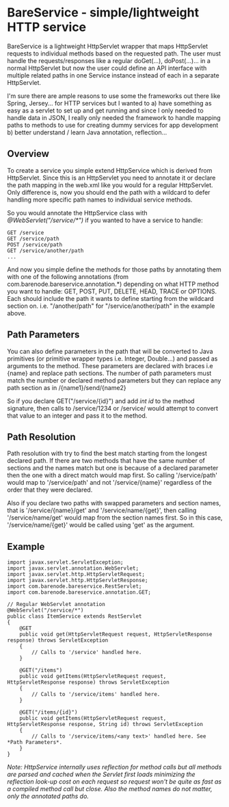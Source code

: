 # BareService - simple/lightweight HTTP service

BareService is a lightweight HttpServlet wrapper that maps HttpServlet requests to individual methods based on the requested path. The user must handle the requests/responses like a regular doGet(...), doPost(...)... in a normal HttpServlet but now the user could define an API interface with multiple related paths in one Service instance instead of each in a separate HttpServlet.  

I'm sure there are ample reasons to use some the frameworks out there like Spring, Jersey... for HTTP services but I wanted to a) have something as easy as a servlet to set up and get running and since I only needed to handle data in JSON, I really only needed the framework to handle mapping paths to methods to use for creating dummy services for app development b) better understand / learn Java annotation, reflection...

## Overview

To create a service you simple extend HttpService which is derived from HttpServlet. Since this is an HttpServlet you need to annotate it or declare the path mapping in the web.xml like you would for a regular HttpServlet. Only difference is, now you should end the path with a wildcard to defer handling more specific path names to individual service methods.

So you would annotate the HttpService class with *@WebServlet("/service/\*")* if you wanted to have a service to handle:
```
GET /service
GET /service/path
POST /service/path
GET /service/another/path
...
```
And now you simple define the methods for those paths by annotating them with one of the following annotations (from com.barenode.bareservice.annotation.\*) depending on what HTTP method you want to handle: GET, POST, PUT, DELETE, HEAD, TRACE or OPTIONS. Each should include the path it wants to define starting from the wildcard section on. i.e. "/another/path" for "/service/another/path" in the example above.

## Path Parameters

You can also define parameters in the path that will be converted to Java primitives (or primitive wrapper types i.e. Integer, Double...) and passed as arguments to the method. These parameters are declared with braces i.e {name} and replace path sections. The number of path parameters must match the number or declared method parameters but they can replace any path section as in /{name1}/send/{name2}

So if you declare GET("/service/{id}") and add *int id* to the method signature, then calls to /service/1234 or /service/<anything> would attempt to convert that value to an integer and pass it to the method.

## Path Resolution

Path resolution with try to find the best match starting from the longest declared path. If there are two methods that have the same number of sections and the names match but one is because of a declared parameter then the one with a direct match would map first. So calling '/service/path' would map to '/service/path' and not '/service/{name}' regardless of the order that they were declared.

Also if you declare two paths with swapped parameters and section names, that is '/service/{name}/get' and '/service/name/{get}', then calling '/service/name/get' would map from the section names first. So in this case, '/service/name/{get}' would be called using 'get' as the argument.

## Example
```
import javax.servlet.ServletException;
import javax.servlet.annotation.WebServlet;
import javax.servlet.http.HttpServletRequest;
import javax.servlet.http.HttpServletResponse;
import com.barenode.bareservice.RestServlet;
import com.barenode.bareservice.annotation.GET;

// Regular WebServlet annotation
@WebServlet("/service/*")
public class ItemService extends RestServlet
{
    @GET
    public void get(HttpServletRequest request, HttpServletResponse response) throws ServletException
    {
        // Calls to '/service' handled here.
    }

    @GET("/items")
    public void getItems(HttpServletRequest request, HttpServletResponse response) throws ServletException
    {
        // Calls to '/service/items' handled here.
    }

    @GET("/items/{id}")
    public void getItems(HttpServletRequest request, HttpServletResponse response, String id) throws ServletException
    {
        // Calls to '/service/items/<any text>' handled here. See *Path Parameters*.
    }
}
```


*Note: HttpService internally uses reflection for method calls but all methods are parsed and cached when the Servlet first loads minimizing the reflection look-up cost on each request so request won't be quite as fast as a compiled method call but close. Also the method names do not matter, only the annotated paths do.*
